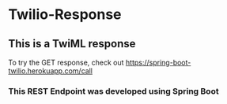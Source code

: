 # Twilio-Response

## This is a TwiML response 

To try the GET response, check out https://spring-boot-twilio.herokuapp.com/call

### This REST Endpoint was developed using Spring Boot

